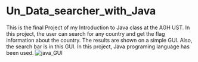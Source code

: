 # Un_Data_searcher_with_Java
This is the final Project of my Introduction to Java class at the AGH UST. In this project, the user can search for any country and get the flag information about the country. The results are shown on a simple GUI. Also, the search bar is in this GUI. In this project, Java programing language has been used.
![java_GUI](https://user-images.githubusercontent.com/77858949/185242754-e49231b4-3485-4718-9349-5d074e726acb.jpeg)
